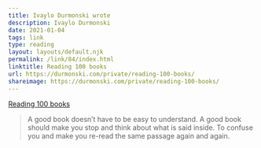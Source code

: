 ```yaml
---
title: Ivaylo Durmonski wrote
description: Ivaylo Durmonski
date: 2021-01-04
tags: link
type: reading
layout: layouts/default.njk
permalink: /link/84/index.html
linktitle: Reading 100 books
url: https://durmonski.com/private/reading-100-books/
shareimage: https://durmonski.com/private/reading-100-books/
---
```


[Reading 100 books](https://durmonski.com/private/reading-100-books/)

> A good book doesn’t have to be easy to understand. A good book should make you stop and think about what is said inside. To confuse you and make you re-read the same passage again and again.
